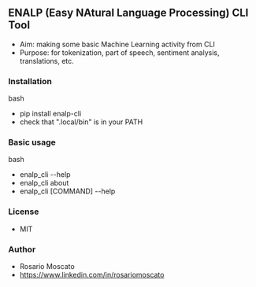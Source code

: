 ## ENALP (Easy NAtural Language Processing) CLI Tool
+ Aim: making some basic Machine Learning activity from CLI
+ Purpose: for tokenization, part of speech, sentiment analysis, translations, etc.

### Installation
bash
+ pip install enalp-cli
+ check that ".local/bin" is in your PATH 

### Basic usage
bash
+ enalp_cli --help
+ enalp_cli about
+ enalp_cli [COMMAND] --help

### License
+ MIT

### Author
+ Rosario Moscato
+ https://www.linkedin.com/in/rosariomoscato